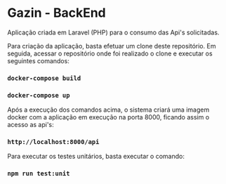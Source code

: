 # Gazin - BackEnd

Aplicação criada em Laravel (PHP) para o consumo das Api's solicitadas.

Para criação da aplicação, basta efetuar um clone deste repositório. Em seguida, acessar o repositório onde foi realizado o clone e executar os seguintes comandos:

### `docker-compose build`
### `docker-compose up`

Após a execução dos comandos acima, o sistema criará uma imagem docker com a aplicação em execução na porta 8000, ficando assim o acesso as api's:

### `http://localhost:8000/api`

Para executar os testes unitários, basta executar o comando:

### `npm run test:unit`
